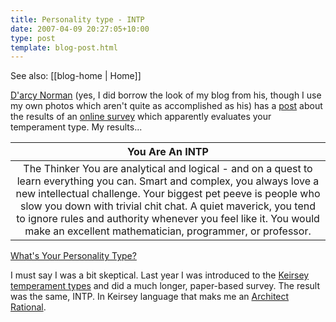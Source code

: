 ```yaml
---
title: Personality type - INTP
date: 2007-04-09 20:27:05+10:00
type: post
template: blog-post.html
---
```


See also: [[blog-home | Home]]

[D'arcy Norman](http://www.darcynorman.net/about) (yes, I did borrow the look of my blog from his, though I use my own photos which aren't quite as accomplished as his) has a [post](http://www.darcynorman.net/2007/04/08/intj) about the results of an [online survey](http://www.blogthings.com/whatsyourpersonalitytypequiz/) which apparently evaluates your temperament type. My results...

| **You Are An INTP** |
| :-: |
| The Thinker      You are analytical and logical - and on a quest to learn everything you can.   Smart and complex, you always love a new intellectual challenge.   Your biggest pet peeve is people who slow you down with trivial chit chat.   A quiet maverick, you tend to ignore rules and authority whenever you feel like it.      You would make an excellent mathematician, programmer, or professor. |

[What's Your Personality Type?](http://www.blogthings.com/whatsyourpersonalitytypequiz/)

I must say I was a bit skeptical. Last year I was introduced to the [Keirsey temperament types](http://www.keirsey.com/) and did a much longer, paper-based survey. The result was the same, INTP. In Keirsey language that maks me an [Architect Rational](http://www.keirsey.com/personality/ntip.html).